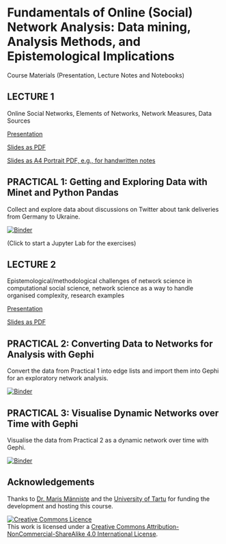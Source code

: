 <base target="_blank">

# Fundamentals of Online (Social) Network Analysis: **Data mining, Analysis Methods, and Epistemological Implications**

Course Materials (Presentation, Lecture Notes and Notebooks)

## LECTURE 1

Online Social Networks, Elements of Networks, Network Measures, Data Sources

[Presentation](https://flxvctr.github.io/Fundamentals-of-Online-Social-Network-Analysis/1_Fundamentals)

[Slides as PDF](https://github.com/FlxVctr/Fundamentals-of-Online-Social-Network-Analysis/raw/main/Lecture_1_Fundamentals/print-pdf.pdf)

[Slides as A4 Portrait PDF, e.g., for handwritten notes](https://github.com/FlxVctr/Fundamentals-of-Online-Social-Network-Analysis/raw/main/Lecture_1_Fundamentals/1_Fundamentals.pdf)

## PRACTICAL 1: Getting and Exploring Data with Minet and Python Pandas

Collect and explore data about discussions on Twitter about tank deliveries from Germany to Ukraine.

[![Binder](https://mybinder.org/badge_logo.svg)](https://mybinder.org/v2/gh/FlxVctr/Fundamentals-of-Online-Social-Network-Analysis/HEAD)

(Click to start a Jupyter Lab for the exercises)

## LECTURE 2

Epistemological/methodological challenges of network science in computational social science, network science as a way to handle organised complexity, research examples

[Presentation](https://flxvctr.github.io/Fundamentals-of-Online-Social-Network-Analysis/2_Epistemology_Methodology)

[Slides as PDF](https://github.com/FlxVctr/Fundamentals-of-Online-Social-Network-Analysis/raw/main/Lecture_2_Epistemology_Methodology/2_Lecture.pdf)

## PRACTICAL 2: Converting Data to Networks for Analysis with Gephi

Convert the data from Practical 1 into edge lists and import them into Gephi for an exploratory network analysis.

[![Binder](https://mybinder.org/badge_logo.svg)](https://mybinder.org/v2/gh/FlxVctr/Fundamentals-of-Online-Social-Network-Analysis/HEAD)

## PRACTICAL 3: Visualise Dynamic Networks over Time with Gephi

Visualise the data from Practical 2 as a dynamic network over time with Gephi.

[![Binder](https://mybinder.org/badge_logo.svg)](https://mybinder.org/v2/gh/FlxVctr/Fundamentals-of-Online-Social-Network-Analysis/HEAD)

## Acknowledgements

Thanks to [Dr. Maris Männiste](https://scholar.google.com/citations?user=R_1OIlUAAAAJ&hl=en) and the [University of Tartu](https://ut.ee/en) for funding the development and hosting this course.

<a rel="license" href="http://creativecommons.org/licenses/by-nc-sa/4.0/"><img alt="Creative Commons Licence" style="border-width:0" src="https://i.creativecommons.org/l/by-nc-sa/4.0/88x31.png" /></a><br />This work is licensed under a <a rel="license" href="http://creativecommons.org/licenses/by-nc-sa/4.0/">Creative Commons Attribution-NonCommercial-ShareAlike 4.0 International License</a>.
